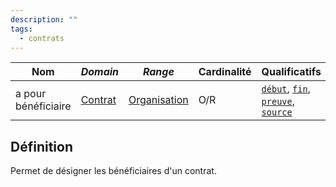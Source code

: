 ```yaml
---
description: ""
tags:
  - contrats
---
```


| **Nom**             | ***Domain***                            | ***Range***                                             | **Cardinalité** | **Qualificatifs**                                                                  |
| ------------------- | --------------------------------------- | ------------------------------------------------------- | --------------- | ---------------------------------------------------------------------------------- |
| a pour bénéficiaire | [Contrat](../Classes/Preuve/Contrat.md) | [Organisation](../Classes/Organisation/Organisation.md) | O/R             | [`début`](début.md), [`fin`](fin.md), [`preuve`](preuve.md), [`source`](source.md) |

## Définition

Permet de désigner les bénéficiaires d'un contrat.
